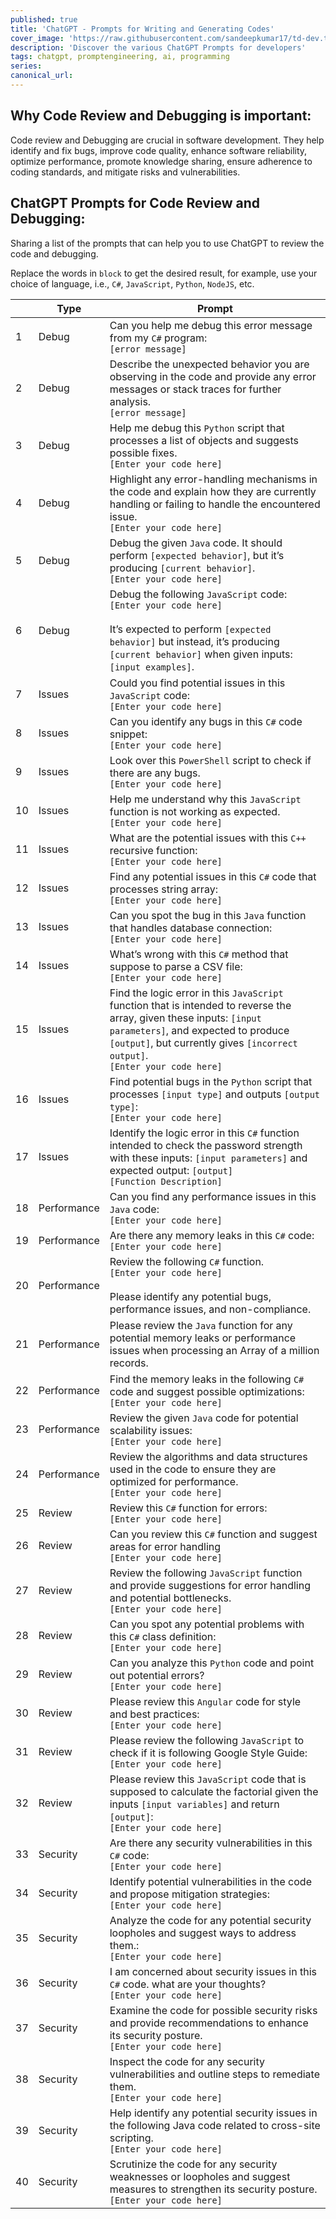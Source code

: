 ```yaml
---
published: true
title: 'ChatGPT - Prompts for Writing and Generating Codes'
cover_image: 'https://raw.githubusercontent.com/sandeepkumar17/td-dev.to/master/assets/blog-cover/open-ai-chat-gpt.jpg'
description: 'Discover the various ChatGPT Prompts for developers'
tags: chatgpt, promptengineering, ai, programming
series:
canonical_url:
---
```


## Why Code Review and Debugging is important:

Code review and Debugging are crucial in software development. They help identify and fix bugs, improve code quality, enhance software reliability, optimize performance, promote knowledge sharing, ensure adherence to coding standards, and mitigate risks and vulnerabilities.

## ChatGPT Prompts for Code Review and Debugging:

Sharing a list of the prompts that can help you to use ChatGPT to review the code and debugging.

Replace the words in `block` to get the desired result, for example, use your choice of language, i.e., `C#`, `JavaScript`, `Python`, `NodeJS`, etc.

|  | Type | Prompt |
| --- | --- | --- |
| 1 | Debug | Can you help me debug this error message from my `C#` program: <br /> `[error message]` |
| 2 | Debug | Describe the unexpected behavior you are observing in the code and provide any error messages or stack traces for further analysis. <br /> `[error message]` |
| 3 | Debug | Help me debug this `Python` script that processes a list of objects and suggests possible fixes. <br /> `[Enter your code here]` |
| 4 | Debug | Highlight any error-handling mechanisms in the code and explain how they are currently handling or failing to handle the encountered issue. <br /> `[Enter your code here]` |
| 5 | Debug | Debug the given `Java` code. It should perform `[expected behavior]`, but it’s producing `[current behavior]`. <br /> `[Enter your code here]` |
| 6 | Debug | Debug the following `JavaScript` code: <br /> `[Enter your code here]` <br /><br /> It’s expected to perform `[expected behavior]` but instead, it’s producing `[current behavior]` when given inputs: `[input examples]`. |
| 7 | Issues | Could you find potential issues in this `JavaScript` code: <br /> `[Enter your code here]` |
| 8 | Issues | Can you identify any bugs in this `C#` code snippet: <br /> `[Enter your code here]` |
| 9 | Issues | Look over this `PowerShell` script to check if there are any bugs. <br /> `[Enter your code here]` |
| 10 | Issues | Help me understand why this `JavaScript` function is not working as expected. <br /> `[Enter your code here]` |
| 11 | Issues | What are the potential issues with this `C++` recursive function: <br /> `[Enter your code here]` |
| 12 | Issues | Find any potential issues in this `C#` code that processes string array: <br /> `[Enter your code here]` |
| 13 | Issues | Can you spot the bug in this `Java` function that handles database connection: <br /> `[Enter your code here]` |
| 14 | Issues | What’s wrong with this `C#` method that suppose to parse a CSV file: <br /> `[Enter your code here]` |
| 15 | Issues | Find the logic error in this `JavaScript` function that is intended to reverse the array, given these inputs: `[input parameters]`, and expected to produce `[output]`, but currently gives `[incorrect output]`.  <br /> `[Enter your code here]` |
| 16 | Issues | Find potential bugs in the `Python` script that processes `[input type]` and outputs `[output type]`: <br /> `[Enter your code here]` |
| 17 | Issues |Identify the logic error in this `C#` function intended to check the password strength with these inputs: `[input parameters]` and expected output: `[output]` <br /> `[Function Description]` |
| 18 | Performance | Can you find any performance issues in this `Java` code: <br /> `[Enter your code here]` |
| 19 | Performance | Are there any memory leaks in this `C#` code: <br /> `[Enter your code here]` |
| 20 | Performance | Review the following `C#` function. <br /> `[Enter your code here]` <br /><br /> Please identify any potential bugs, performance issues, and non-compliance. |
| 21 | Performance | Please review the `Java` function for any potential memory leaks or performance issues when processing an Array of a million records. |
| 22 | Performance | Find the memory leaks in the following `C#` code and suggest possible optimizations: <br /> `[Enter your code here]` |
| 23 | Performance | Review the given `Java` code for potential scalability issues: <br /> `[Enter your code here]` |
| 24 | Performance | Review the algorithms and data structures used in the code to ensure they are optimized for performance. <br /> `[Enter your code here]` |
| 25 | Review | Review this `C#` function for errors: <br /> `[Enter your code here]` |
| 26 | Review | Can you review this `C#` function and suggest areas for error handling <br /> `[Enter your code here]` |
| 27 | Review | Review the following `JavaScript` function and provide suggestions for error handling and potential bottlenecks. <br /> `[Enter your code here]` |
| 28 | Review | Can you spot any potential problems with this `C#` class definition: <br /> `[Enter your code here]` |
| 29 | Review | Can you analyze this `Python` code and point out potential errors? <br /> `[Enter your code here]` |
| 30 | Review | Please review this `Angular` code for style and best practices: <br /> `[Enter your code here]` |
| 31 | Review | Please review the following `JavaScript` to check if it is following Google Style Guide: <br /> `[Enter your code here]` |
| 32 | Review | Please review this `JavaScript` code that is supposed to calculate the factorial given the inputs `[input variables]` and return `[output]`: <br /> `[Enter your code here]` |
| 33 | Security | Are there any security vulnerabilities in this `C#` code: <br /> `[Enter your code here]` |
| 34 | Security | Identify potential vulnerabilities in the code and propose mitigation strategies: <br /> `[Enter your code here]` |
| 35 | Security | Analyze the code for any potential security loopholes and suggest ways to address them.: <br /> `[Enter your code here]` |
| 36 | Security | I am concerned about security issues in this `C#` code. what are your thoughts? <br /> `[Enter your code here]` |
| 37 | Security | Examine the code for possible security risks and provide recommendations to enhance its security posture. <br /> `[Enter your code here]` |
| 38 | Security | Inspect the code for any security vulnerabilities and outline steps to remediate them. <br /> `[Enter your code here]` |
| 39 | Security | Help identify any potential security issues in the following Java code related to cross-site scripting. <br /> `[Enter your code here]` |
| 40 | Security | Scrutinize the code for any security weaknesses or loopholes and suggest measures to strengthen its security posture. <br /> `[Enter your code here]` |
